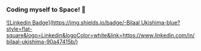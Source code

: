 ### Coding myself to Space! 🚀

[![Linkedin Badge](https://img.shields.io/badge/-Bilaal Ukishima-blue?style=flat-square&logo=Linkedin&logoColor=white&link=https://www.linkedin.com/in/bilaal-ukishima-90a47415b/)](https://www.linkedin.com/in/bilaal-ukishima-90a47415b/)

<!--
**bilaalukis/bilaalukis** is a ✨ _special_ ✨ repository because its `README.md` (this file) appears on your GitHub profile.

Here are some ideas to get you started:

- 🔭 I’m currently working on ...
- 🌱 I’m currently learning ...
- 👯 I’m looking to collaborate on ...
- 🤔 I’m looking for help with ...
- 💬 Ask me about ...
- 📫 How to reach me: ...
- 😄 Pronouns: ...
- ⚡ Fun fact: ...
-->
